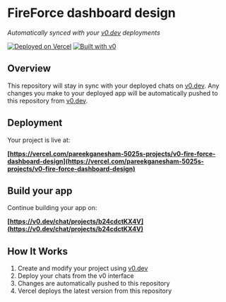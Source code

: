 # FireForce dashboard design

*Automatically synced with your [v0.dev](https://v0.dev) deployments*

[![Deployed on Vercel](https://img.shields.io/badge/Deployed%20on-Vercel-black?style=for-the-badge&logo=vercel)](https://vercel.com/pareekganesham-5025s-projects/v0-fire-force-dashboard-design)
[![Built with v0](https://img.shields.io/badge/Built%20with-v0.dev-black?style=for-the-badge)](https://v0.dev/chat/projects/b24cdctKX4V)

## Overview

This repository will stay in sync with your deployed chats on [v0.dev](https://v0.dev).
Any changes you make to your deployed app will be automatically pushed to this repository from [v0.dev](https://v0.dev).

## Deployment

Your project is live at:

**[https://vercel.com/pareekganesham-5025s-projects/v0-fire-force-dashboard-design](https://vercel.com/pareekganesham-5025s-projects/v0-fire-force-dashboard-design)**

## Build your app

Continue building your app on:

**[https://v0.dev/chat/projects/b24cdctKX4V](https://v0.dev/chat/projects/b24cdctKX4V)**

## How It Works

1. Create and modify your project using [v0.dev](https://v0.dev)
2. Deploy your chats from the v0 interface
3. Changes are automatically pushed to this repository
4. Vercel deploys the latest version from this repository
